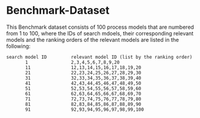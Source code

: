 # Benchmark-Dataset
This Benchmark dataset consists of 100 process models that are numbered from 1 to 100, where the IDs of search mdoels, their corresponding relevant models and the ranking orders of the relevant models are listed in the following:

    search model ID         relevant model ID (list by the ranking order)
           1                2,3,4,5,6,7,8,9,20
           11               12,13,14,15,16,17,18,19,20
           21               22,23,24,25,26,27,28,29,30
           31               32,33,34,35,36,37,38,39,40
           41               42,43,44,45,46,47,48,49,50
           51               52,53,54,55,56,57,58,59,60
           61               62,63,64,65,66,67,68,69,70
           71               72,73,74,75,76,77,78,79,80
           81               82,83,84,85,86,87,88,89,90
           91               92,93,94,95,96,97,98,99,100
